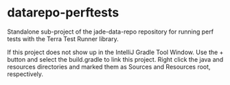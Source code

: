 # datarepo-perftests
Standalone sub-project of the jade-data-repo repository for running perf tests with the Terra Test Runner library.

If this project does not show up in the IntelliJ Gradle Tool Window.
Use the + button and select the build.gradle to link this project.
Right click the java and resources directories and marked them as Sources and Resources root, respectively.
